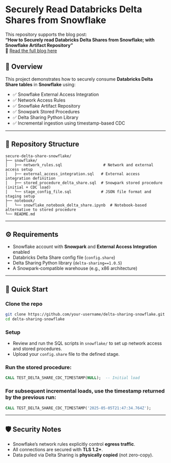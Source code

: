 # Securely Read Databricks Delta Shares from Snowflake

This repository supports the blog post:  
**“How to Securely read Databricks Delta Shares from Snowflake; with Snowflake Artifact Repository”**  
📖 [Read the full blog here](#) <!-- Replace # with actual blog URL -->

## 📌 Overview

This project demonstrates how to securely consume **Databricks Delta Share tables** in **Snowflake** using:

- ✅ Snowflake External Access Integration  
- ✅ Network Access Rules  
- ✅ Snowflake Artifact Repository  
- ✅ Snowpark Stored Procedures  
- ✅ Delta Sharing Python Library  
- ✅ Incremental ingestion using timestamp-based CDC

---

## 📁 Repository Structure

```plaintext
secure-delta-share-snowflake/
├── snowflake/
│   ├── network_rules.sql                  # Network and external access setup
│   ├── external_access_integration.sql   # External access integration definition
│   ├── stored_procedure_delta_share.sql  # Snowpark stored procedure (initial + CDC load)
│   └── stage_config_file.sql             # JSON file format and staging setup
├── notebook/
│   └── snowflake_notebook_delta_share.ipynb  # Notebook-based alternative to stored procedure
└── README.md
```

---

## ⚙️ Requirements

- Snowflake account with **Snowpark** and **External Access Integration** enabled  
- Databricks Delta Share config file (`config.share`)  
- Delta Sharing Python library (`delta-sharing==1.0.5`)  
- A Snowpark-compatible warehouse (e.g., x86 architecture)

---

## 🚀 Quick Start

### Clone the repo

```bash
git clone https://github.com/your-username/delta-sharing-snowflake.git
cd delta-sharing-snowflake
```

### Setup

- Review and run the SQL scripts in `snowflake/` to set up network access and stored procedures.
- Upload your `config.share` file to the defined stage.

### Run the stored procedure:

```sql
CALL TEST_DELTA_SHARE_CDC_TIMESTAMP(NULL);  -- Initial load
```

### For subsequent incremental loads, use the timestamp returned by the previous run:

```sql
CALL TEST_DELTA_SHARE_CDC_TIMESTAMP('2025-05-05T21:47:34.764Z');
```

---

## 🛡️ Security Notes

- Snowflake’s network rules explicitly control **egress traffic**.
- All connections are secured with **TLS 1.2+**.
- Data pulled via Delta Sharing is **physically copied** (not zero-copy).
